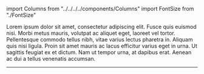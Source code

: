 import Columns from "../../../../components/Columns"
import FontSize from "./FontSize"

Lorem ipsum dolor sit amet, consectetur adipiscing elit. Fusce quis euismod nisi. Morbi metus mauris, volutpat ac aliquet eget, laoreet vel tortor. Pellentesque commodo tellus nibh, vitae varius lectus pharetra in. Aliquam quis nisi ligula. Proin sit amet mauris ac lacus efficitur varius eget in urna. Ut sagittis feugiat ex et dictum. Nam ut tempor urna, at dapibus erat. Aenean ac dui a tellus venenatis accumsan.

***

<Columns>
  <FontSize />
</Columns>
